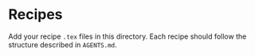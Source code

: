 # Recipes

Add your recipe `.tex` files in this directory. Each recipe should follow the structure described in `AGENTS.md`.
